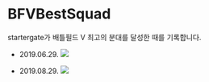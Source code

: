 # BFVBestSquad
startergate가 배틀필드 V 최고의 분대를 달성한 때를 기록합니다.



* 2019.06.29.
![](/files/20190629.png)

* 2019.08.29.
![](/files/20190829.png)

